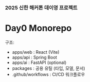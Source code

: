 ### 2025 신한 해커톤 데이영 프로젝트


# Day0 Monorepo

구조:
- apps/web : React (Vite)
- apps/api : Spring Boot
- apps/ai  : FastAPI (optional)
- packages : 공용 유틸 (타입, 모델, 문서)
- .github/workflows : CI/CD 워크플로우